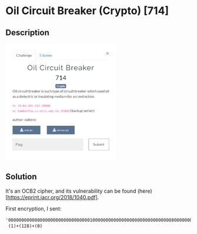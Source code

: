 # Oil Circuit Breaker (Crypto) \[714\]

## __Description__

<img src="chall.png" width="300">

## __Solution__

It's an OCB2 cipher, and its vulnerability can be found (here)[https://eprint.iacr.org/2018/1040.pdf].

First encryption, I sent:

```
'000000000000000000000000000000010000000000000000000000000000008000000000000000000000000000000000'
 (1)+(128)+(0)
```
